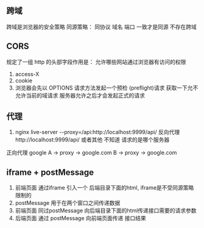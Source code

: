 ## 跨域
  跨域是浏览器的安全策略
  同源策略：
  同协议 域名 端口 一致才是同源 不存在跨域 


## CORS
  规定了一组 http 的头部字段作用是：
  允许哪些网站通过浏览器有访问的权限 
  1. access-X
  2. cookie
  3. 浏览器会先以 OPTIONS 请求方法发起一个预检 (preflight)请求 获取一下允不允许当前的域请求 服务器允许之后才会发起正式的请求

## 代理 
1. nginx
  live-server --proxy=/api:http://localhost:9999/api/
  反向代理 
  http://localhost:9999/api/  或者其他
  不知道 请求的是哪个服务器

  正向代理 
  google 
  A -> proxy -> google.com
  B -> proxy -> google.com
## iframe + postMessage
1. 前端页面 通过iframe 引入一个 后端目录下面的html,
  iframe是不受同源策略限制的 
2. postMessage 用于在两个窗口之间传递数据
3. 前端页面 同过postMessage 向后端目录下面的html传递接口需要的请求参数
4. 后端页面 通过 postMessage 向前端页面传递 接口结果